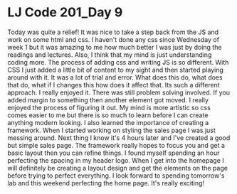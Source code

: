 # LJ Code 201_Day 9

Today was quite a relief! It was nice to take a step back from the JS and work on some html and css. I haven't done any css since Wednesday of week 1 but it was amazing to me how much better I was just by doing the readings and lectures. Also, I think that my mind is just understanding coding more. The process of adding css and writing JS is so different. With CSS I just added a little bit of content to my sight and then started playing around with it. It was a lot of trial and error. What does this do, what does that do, what if I changes this how does it affect that. Its such a different approach. I really enjoyed it. There was still problem solving involved. If you added margin to something then another element got moved. I really enjoyed the process of figuring it out. My mind is more artistic so css comes easier to me but there is so much to learn before I can create anything modern looking. I also learned the importance of creating a framework. When I started working on styling the sales page I was just messing around. Next thing I know it's 4 hours later and I've created a good but simple sales page. The framework really hopes to focus you and get a basic layout then you can refine things. I found myself spending an hour perfecting the spacing in my header logo. When I get into the homepage I will definitely be creating a layout design and get the elements on the page before trying to perfect everything. I look forward to spending tomorrow's lab and this weekend perfecting the home page. It's really exciting!
